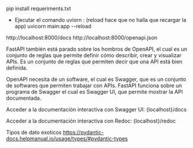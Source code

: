 pip install requeriments.txt

- Ejecutar el comando
uviorn <archivo>:<variable>  (reload hace que no halla que recargar la app)
uvicorn main:app --reload


http://localhost:8000/docs
http://localhost:8000/openapi.json


FastAPI también está parado sobre los hombros de OpenAPI, el cual es un conjunto de reglas que permite definir cómo describir, crear y visualizar APIs. Es un conjunto de reglas que permiten decir que una API está bien definida.

OpenAPI necesita de un software, el cual es Swagger, que es un conjunto de softwares que permiten trabajar con APIs. FastAPI funciona sobre un programa de Swagger el cual es Swagger UI, que permite mostrar la API documentada.

Acceder a la documentación interactiva con Swagger UI:
{localhost}/docs

Acceder a la documentación interactiva con Redoc:
{localhost}/redoc

Tipos de dato exoticos
https://pydantic-docs.helpmanual.io/usage/types/#pydantic-types